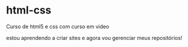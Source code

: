 # html-css
 Curso de html5 e css com curso em  video

 estou aprendendo a criar sites e agora vou gerenciar meus repositórios!
